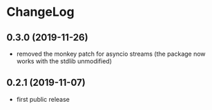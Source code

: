 # ChangeLog

## 0.3.0 (2019-11-26)

- removed the monkey patch for asyncio streams (the package now works with the
  stdlib unmodified)


## 0.2.1 (2019-11-07)

- first public release
